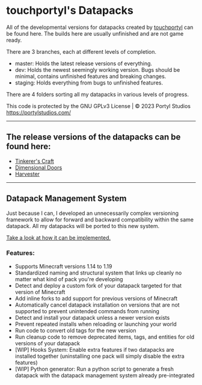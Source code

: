 # touchportyl's Datapacks
All of the developmental versions for datapacks created by [touchportyl](https:/github.com/touchportyl) can be found here. The builds here are usually unfinished and are not game ready.

There are 3 branches, each at different levels of completion.
- master: Holds the latest release versions of everything.
- dev: Holds the newest seemingly working version. Bugs should be minimal, contains unfinished features and breaking changes.
- staging: Holds everything from bugs to unfinished features.

There are 4 folders sorting all my datapacks in various levels of progress.

This code is protected by the GNU GPLv3 License | © 2023 Portyl Studios https://portylstudios.com/

---

## The release versions of the datapacks can be found here:
+ [Tinkerer's Craft](https://github.com/touchportyl/tinkererscraft)
+ [Dimensional Doors](https://github.com/touchportyl/dimensionaldoors)
+ [Harvester](https://github.com/touchportyl/harvester)

---

## Datapack Management System
Just because I can, I developed an unnecessarily complex versioning framework to allow for forward and backward compatibility within the same datapack. All my datapacks will be ported to this new system.

[Take a look at how it can be implemented.](https://portylstudios.notion.site/The-Datapack-Versioning-Framework-9384558d49a24d12b1bafa208b3a2ae7)

### Features:
- Supports Minecraft versions 1.14 to 1.19
- Standardized naming and structural system that links up cleanly no matter what kind of pack you're developing
- Detect and deploy a custom fork of your datapack targeted for that version of Minecraft
- Add inline forks to add support for previous versions of Minecraft
- Automatically cancel datapack installation on versions that are not supported to prevent unintended commands from running
- Detect and install your datapack unless a newer version exists
- Prevent repeated installs when reloading or launching your world
- Run code to convert old tags for the new version
- Run cleanup code to remove deprecated items, tags, and entities for old versions of your datapack
- [WIP] Hooks System: Enable extra features if two datapacks are installed together (uninstalling one pack will simply disable the extra features)
- [WIP] Python generator: Run a python script to generate a fresh datapack with the datapack management system already pre-integrated